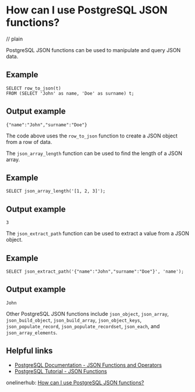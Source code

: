 # How can I use PostgreSQL JSON functions?
// plain

PostgreSQL JSON functions can be used to manipulate and query JSON data.

## Example

```
SELECT row_to_json(t)
FROM (SELECT 'John' as name, 'Doe' as surname) t;

```
## Output example

```
{"name":"John","surname":"Doe"}
```

The code above uses the `row_to_json` function to create a JSON object from a row of data.

The `json_array_length` function can be used to find the length of a JSON array.

## Example

```
SELECT json_array_length('[1, 2, 3]');
```

## Output example

```
3
```

The `json_extract_path` function can be used to extract a value from a JSON object.

## Example

```
SELECT json_extract_path('{"name":"John","surname":"Doe"}', 'name');
```

## Output example

```
John
```

Other PostgreSQL JSON functions include `json_object`, `json_array`, `json_build_object`, `json_build_array`, `json_object_keys`, `json_populate_record`, `json_populate_recordset`, `json_each`, and `json_array_elements`.

## Helpful links

- [PostgreSQL Documentation - JSON Functions and Operators](https://www.postgresql.org/docs/current/functions-json.html)
- [PostgreSQL Tutorial - JSON Functions](https://www.postgresqltutorial.com/postgresql-json/)

onelinerhub: [How can I use PostgreSQL JSON functions?](https://onelinerhub.com/postgresql/how-can-i-use-postgresql-json-functions)